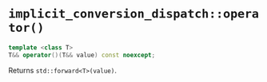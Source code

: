# `implicit_conversion_dispatch::operator()`

```cpp
template <class T>
T&& operator()(T&& value) const noexcept;
```

Returns `std::forward<T>(value)`.
